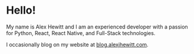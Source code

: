 # Hello!
My name is Alex Hewitt and I am an experienced developer with a passion for Python, React, React Native, and Full-Stack technologies.

I occasionally blog on my website at [blog.alexjhewitt.com](blog.alexjhewitt.com).
<!---
hewittaj/hewittaj is a ✨ special ✨ repository because its `README.md` (this file) appears on your GitHub profile.
You can click the Preview link to take a look at your changes.
--->
